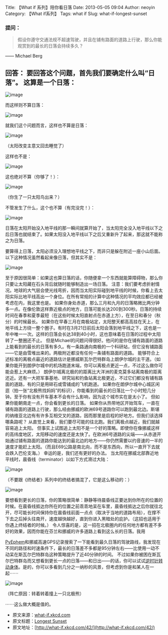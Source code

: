 Title: 【What if 系列】陪你看日落
Date: 2013-05-05 09:04
Author: neoyin
Category: 【What if系列】
Tags: what if
Slug: what-if-longest-sunset

### 提问：

> 假设你遵守交通法规不超速驾驶，并且在铺有路面的道路上行驶，那么你能观赏到的最长的日落会持续多久？

—— Michael Berg

回答： 要回答这个问题，首先我们要确定什么叫“日落”。 这算是一个日落：
-----------------------------------------------------------------

![image](http://what-if.xkcd.com/imgs/a/42/sunset_yes.png)

而这样则不算日落：

![image](http://what-if.xkcd.com/imgs/a/42/sunset_touch.png)

就我们这个问题而言，这样也不算是日落：

![image](http://cdn.yeeyan.org/upload/image/2013/04/23201718_18757.gif)

（太阳改变主意又回去睡觉了）

这样也不是：

![image](http://what-if.xkcd.com/imgs/a/42/sunset_not_mitosis.png)

这也绝对不算（你够了！）：

![image](http://cdn.yeeyan.org/upload/image/2013/04/23202107_97655.gif)

（你生了一只太阳鸟出来？）

不管发生了什么，这个也不算（有完没完！）：

![image](http://what-if.xkcd.com/imgs/a/42/sunset_not_square.png)

日落在太阳开始没入地平线的那一瞬间就算开始了，当太阳完全没入地平线以下之后日落也就结束了。如果太阳没入地平线以下之后又重新升了起来，那这就不能称之为日落。

<!--more-->
要算得上日落，太阳必须没入理想地平线之下，而非只是躲在附近一座小山后面。以下这种情况虽然看起来像日落，但其实不是：

![image](http://what-if.xkcd.com/imgs/a/42/sunset_mountain.png)

至于原因很简单：如果这也算日落的话，你随便拿一个东西就能算障碍物，那么你只要让太阳藏在石头背后就随时能够制造出一场日落。
注意：我们要考虑折射情况。地球的大气层会使光线弯折，因而当太阳实际碰到地平线的时候，你看上去太阳实际比地平线高出一个身位。在所有常规的计算中这种情况的平均效应都已经被考虑在内，我这里也是。
如果你身处赤道，那么三月和九月的日落略微比两分钟多一点。在像伦敦这样靠近极点的地方，日落可能长达200到300秒。日落的持续时间在春季和夏季最短（在这些时候太阳直射点在赤道上方），在至日和春分（秋分）的时候最长。
如果你在早春三月在南极站定，太阳整天都高高挂在天上，在地平线上方绕一整个圈子。有时在3月21日前后太阳会落到地平线之下，这也是一年中唯一一次。这样的日落会长达38到40小时，这也意味着在日落的过程中太阳转了一整圈还不止。
但是Michael的问题问得很好。他问的是你在铺有路面的道路上能看到的最长的日落有多久。有一条路通向南极的一个科研站，但它没有铺路面——它是由雪堆出来的。两极附近都没有任何一条铺有路面的道路。
能够符合上述标准的离极点最近的道路估计是挪威斯瓦尔巴特群岛上朗伊尔城的主干道。（如果你能开到朗伊尔城中的机场跑道末端，你可以离极点更近一点，不过这么做你可能会惹上大麻烦。）
朗伊尔城离北极的的距离比大洋洲的麦克莫多站离南极的距离还近。还有一大把军事基地、研究站和钓鱼站离北极更近，不过它们都没有铺有路面的道路，有的只是用碎石或雪铺成的飞机跑道。
如果你在朗伊尔城中心城区闲逛（拍一张“北极熊找妈妈”的标识），你能看到的最长的日落比一个小时短几分钟。至于你有没有开车基本不会有什么影响，因为这个城市实在是太小了。
但如果你能朝南走一点，你会看到更长的日落。
如果你从热带地区开始驾车，一直在铺有路面的道路上行驶，那么经由挪威的欧洲69号道路你可以跑到最北边。斯堪的纳维亚北边有有许多互相交叉的道路，因而那里是启程的好地方。但我们该选择哪条路呢？
从直觉上来看，我们要尽可能的往北跑。我们离极点越近，我们就越容易追上太阳。
但事实上试图追上太阳不是一个好的策略。即使你在像挪威这样的高纬度地区，太阳移动的速度还是太快了。在欧洲6号道路的尖端——从赤道开始通过铺有路面的道路你能达到的最北边的地方——你仍然需要以约音速的一半的速度才能赶上太阳。（而且E69公路是南北向，而不是东西向，所以一直开下去就会跌入巴伦支海。）
幸运的是，我们还有更好的办法。
当太阳在挪威北部靠近地平线时，晨昏线（terminator）以如下方式滑过大陆：

![image](http://what-if.xkcd.com/imgs/a/42/sunset_terminator.png)

（不要跟《终结者》系列中的终结者搞混了，它是这么移动的：）

![image](http://what-if.xkcd.com/imgs/a/42/sunset_terminator_2.png)

要想看到更长的日落，你的策略很简单：静静等待晨昏线正要达到你所在的位置的时候。在晨昏线抵达你所在的位置之前乖乖地呆在车里，晨昏线抵达之后你就往北开，尽可能长时间保持你在晨昏线前面一点点（取决于当地的道路布局），在撑不下去之后掉头往南开，速度越快越好，直到你进入黑暗处的庇护。（这招也适用于你遇上终结者的时候。）
令人惊喜的是，这一招在北极圈内的任何地方都有差不多好的效果，因而你能在芬兰和挪威的许多道路上看到这么长的日落。我用

[PyEphem](http://rhodesmill.org/pyephem/)和挪威高速GPS记录搜索了一下能看到最久日落的驾驶路线，我发现在不同的路径和时速条件下，最长的日落差不多都是95分钟左右——比使用一动不动呆在斯瓦尔巴特群岛这种策略提升了近40分钟的时间。
不过如果你被困在斯瓦尔巴特群岛而又想看到更长一点的日落——和日出——的话，你可以试试[逆时针转动身体](http://xkcd.com/162/)。是的，你可以多看到几分之一纳秒的风景，但考虑到你是和某人在一起⋯⋯

![image](http://what-if.xkcd.com/imgs/a/42/sunset_spinning.png)

（阵亡原因：转着转着撞上一只北极熊）

⋯⋯这么做大概是值的。

-   原文来源：[what-if.xkcd.com](http://what-if.xkcd.com/42/)
-   原文标题：[Longest
    Sunset](http://source.yeeyan.org/view/481360_554 "Longest Sunset")
-   原文地址：[http://what-if.xkcd.com/42/](http://what-if.xkcd.com/42/)

